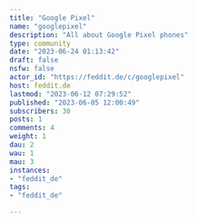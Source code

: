 ```yaml
---
title: "Google Pixel" 
name: "googlepixel"
description: "All about Google Pixel phones"
type: community
date: "2023-06-24 01:13:42"
draft: false
nsfw: false
actor_id: "https://feddit.de/c/googlepixel"
host: feddit.de
lastmod: "2023-06-12 07:29:52"
published: "2023-06-05 12:00:49"
subscribers: 30
posts: 1
comments: 4
weight: 1
dau: 2
wau: 1
mau: 3
instances:
- "feddit_de"
tags: 
- "feddit_de"

---
```

